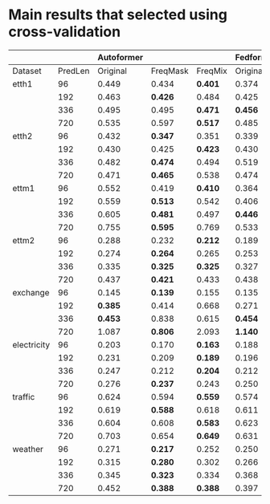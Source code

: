# Main results that selected using cross-validation

|             |         | Autoformer |           |           | Fedformer |           |           | Informer |           |           | DLinear   |           |           | LightTS   |           |           | Film      |           |           | SCINet   |           |           |
|-------------|---------|------------|-----------|-----------|-----------|-----------|-----------|----------|-----------|-----------|-----------|-----------|-----------|-----------|-----------|-----------|-----------|-----------|-----------|----------|-----------|-----------|
| Dataset     | PredLen | Original   | FreqMask  | FreqMix   | Original  | FreqMask  | FreqMix   | Original | FreqMask  | FreqMix   | Original  | FreqMask  | FreqMix   | Original  | FreqMask  | FreqMix   | Original  | FreqMask  | FreqMix   | Original | FreqMask  | FreqMix   |
| etth1       |      96 |      0.449 |     0.434 | **0.401** |     0.374 |     0.374 | **0.371** |    0.931 | **0.637** |     0.675 |     0.374 | **0.372** | **0.372** |     0.448 |     0.419 | **0.418** |     0.463 | **0.451** |     0.453 |    0.399 |     0.393 | **0.387** |
|             |     192 |      0.463 | **0.426** |     0.484 |     0.425 |     0.421 | **0.418** |    1.010 | **0.788** |     1.021 | **0.405** |     0.407 |     0.409 |     0.444 | **0.427** |     0.429 |     0.472 |     0.465 | **0.459** |    0.423 | **0.419** |     0.420 |
|             |     336 |      0.495 |     0.495 | **0.471** | **0.456** |     0.457 |     0.466 |    1.036 | **0.873** |     1.044 |     0.439 |     0.453 | **0.438** |     0.663 | **0.572** |     0.575 |     0.495 |     0.492 | **0.485** |    0.429 |     0.393 | **0.387** |
|             |     720 |      0.535 |     0.597 | **0.517** |     0.485 | **0.474** |     0.497 |    1.159 | **1.042** |     1.100 |     0.514 | **0.473** |     0.482 |     0.706 | **0.617** |     0.620 |     0.488 | **0.484** |     0.495 |    0.482 | **0.479** |     0.485 |
| etth2       |      96 |      0.432 | **0.347** |     0.351 |     0.339 | **0.323** |     0.327 |    2.843 | **2.555** |     2.774 |     0.295 | **0.282** |     0.284 |     0.369 | **0.341** |     0.355 |     0.361 | **0.349** |     0.354 |    0.312 |     0.298 | **0.291** |
|             |     192 |      0.430 |     0.425 | **0.423** |     0.430 | **0.414** |     0.421 |    6.236 | **3.983** |     5.940 |     0.378 | **0.344** |     0.346 |     0.481 | **0.441** |     0.489 |     0.431 | **0.420** |     0.428 |    0.383 | **0.353** |     0.358 |
|             |     336 |      0.482 | **0.474** |     0.494 |     0.519 | **0.484** |     0.507 |    5.418 | **3.752** |     4.718 | **0.421** |     0.443 |     0.449 |     0.738 | **0.625** |     0.656 |     0.459 | **0.448** |     0.455 |    0.379 |     0.298 | **0.291** |
|             |     720 |      0.471 | **0.465** |     0.538 |     0.474 | **0.446** |     0.466 |    3.962 | **2.561** |     4.088 |     0.696 | **0.592** |     0.636 |     1.166 | **0.993** |     1.047 |     0.457 | **0.443** |     0.455 |    0.423 |     0.405 | **0.404** |
| ettm1       |      96 |      0.552 |     0.419 | **0.410** |     0.364 | **0.360** |     0.361 |    0.626 | **0.425** |     0.593 |     0.300 | **0.297** | **0.297** |     0.323 |     0.322 | **0.321** |     0.216 | **0.212** |     0.212 |    0.170 |     0.167 | **0.166** |
|             |     192 |      0.559 | **0.513** |     0.542 |     0.406 | **0.404** | **0.404** |    0.730 | **0.538** |     0.702 |     0.335 | **0.332** | **0.332** |     0.349 |     0.344 | **0.342** |     0.273 |     0.270 | **0.270** |    0.234 | **0.232** |     0.233 |
|             |     336 |      0.605 | **0.481** |     0.497 | **0.446** |     0.453 |     0.447 |    1.037 | **0.783** |     0.867 | **0.368** | **0.368** |     0.372 |     0.428 | **0.398** |     0.399 |     0.325 | **0.317** |     0.318 |    0.173 |     0.167 | **0.166** |
|             |     720 |      0.755 | **0.595** |     0.769 |     0.533 |     0.527 | **0.515** |    0.972 | **0.846** |     0.930 | **0.425** |     0.428 |     0.428 |     0.476 | **0.448** | **0.448** |     0.426 | **0.414** |     0.414 |    0.392 |     0.385 | **0.376** |
| ettm2       |      96 |      0.288 |     0.232 | **0.212** |     0.189 | **0.184** | **0.184** |    0.389 |     0.368 | **0.341** |     0.171 | **0.166** |     0.168 |     0.213 | **0.195** |     0.199 |     0.217 | **0.210** |     0.212 |    0.173 | **0.167** | **0.167** |
|             |     192 |      0.274 | **0.264** |     0.265 |     0.253 | **0.249** |     0.252 |    0.813 | **0.463** |     0.557 |     0.235 | **0.228** |     0.229 |     0.238 | **0.229** |     0.234 |     0.272 | **0.268** |     0.271 |    0.235 |     0.232 | **0.229** |
|             |     336 |      0.335 | **0.325** | **0.325** |     0.327 | **0.322** |     0.326 |    1.429 | **0.984** |     1.322 |     0.305 | **0.281** |     0.286 |     0.349 | **0.317** |     0.322 |     0.323 | **0.316** |     0.318 |    0.171 | **0.165** |     0.167 |
|             |     720 |      0.437 | **0.421** |     0.433 |     0.438 | **0.430** |     0.432 |    3.863 |     3.932 | **2.939** |     0.412 |     0.399 | **0.398** |     0.473 | **0.436** |     0.447 |     0.418 | **0.413** |     0.416 |    0.390 |     0.388 | **0.376** |
| exchange    |      96 |      0.145 | **0.139** |     0.155 |     0.135 | **0.129** |     0.133 |    0.879 | **0.534** |     0.962 | **0.079** |     0.101 |     0.099 |     0.139 | **0.091** |     0.097 |     0.140 | **0.139** |     0.140 |          |           |           |
|             |     192 |  **0.385** |     0.414 |     0.668 |     0.271 | **0.238** |     0.241 |    1.147 | **1.023** |     1.156 |     0.205 | **0.182** |     0.187 | **0.212** |     0.215 |     0.409 |     0.294 | **0.288** |     0.293 |          |           |           |
|             |     336 |  **0.453** |     0.838 |     0.615 | **0.454** |     0.469 |     0.470 |    1.562 | **1.074** |     1.514 |     0.309 | **0.263** |     0.274 |     0.412 | **0.399** |     0.588 |     0.440 | **0.436** |     0.439 |          |           |           |
|             |     720 |      1.087 | **0.806** |     2.093 | **1.140** |     1.149 |     1.147 |    2.919 | **1.102** |     2.689 |     1.029 | **0.842** |     0.883 | **0.840** |     1.044 |     1.277 |     1.103 | **1.091** |     1.108 |          |           |           |
| electricity |      96 |      0.203 |     0.170 | **0.163** |     0.188 | **0.176** | **0.176** |    0.305 | **0.262** |     0.266 | **0.140** | **0.140** | **0.140** |     0.186 | **0.168** |     0.170 |     0.185 |     0.185 | **0.184** |          |           |           |
|             |     192 |      0.231 |     0.209 | **0.189** |     0.196 |     0.196 | **0.187** |    0.349 |     0.282 | **0.276** | **0.154** | **0.154** | **0.154** |     0.159 | **0.154** |     0.155 | **0.204** |     0.208 | **0.204** |          |           |           |
|             |     336 |      0.247 |     0.212 | **0.204** |     0.212 | **0.204** | **0.204** |    0.349 | **0.287** | **0.287** | **0.169** | **0.169** | **0.169** |     0.177 | **0.171** |     0.173 |     0.225 | **0.223** |     0.225 |          |           |           |
|             |     720 |      0.276 | **0.237** |     0.243 |     0.250 | **0.220** |     0.226 |    0.391 | **0.304** |     0.306 | **0.204** | **0.204** | **0.204** |     0.216 | **0.215** |     0.227 |     0.324 |     0.304 | **0.295** |          |           |           |
| traffic     |      96 |      0.624 |     0.594 | **0.559** |     0.574 |     0.572 | **0.565** |    0.736 | **0.674** | **0.674** | **0.410** |     0.411 |     0.412 |     0.504 | **0.476** |     0.482 |     0.630 |     0.627 | **0.621** |          |           |           |
|             |     192 |      0.619 | **0.588** |     0.618 |     0.611 | **0.586** |     0.591 |    0.770 |     0.683 | **0.677** | **0.423** | **0.423** | **0.423** |     0.514 | **0.492** |     0.496 |     0.648 |     0.647 | **0.639** |          |           |           |
|             |     336 |      0.604 |     0.608 | **0.583** |     0.623 |     0.612 | **0.604** |    0.861 | **0.715** |     0.726 |     0.436 | **0.435** | **0.435** |     0.539 | **0.511** |     0.520 | **0.652** |     0.655 |     0.655 |          |           |           |
|             |     720 |      0.703 |     0.654 | **0.649** |     0.631 |     0.631 | **0.629** |    0.995 | **0.799** |     0.807 | **0.466** | **0.466** |     0.467 |     0.587 | **0.550** |     0.559 | **0.663** |     0.666 |     0.667 |          |           |           |
| weather     |      96 |      0.271 | **0.217** |     0.252 |     0.250 |     0.231 | **0.200** |    0.452 | **0.199** |     0.216 |     0.175 | **0.174** | **0.174** |     0.168 | **0.161** |     0.163 |     0.250 | **0.218** |     0.245 |          |           |           |
|             |     192 |      0.315 | **0.280** |     0.302 |     0.266 | **0.240** |     0.245 |    0.466 | **0.298** |     0.402 |     0.217 |     0.217 | **0.216** |     0.210 | **0.200** |     0.203 |     0.297 | **0.277** |     0.296 |          |           |           |
|             |     336 |      0.345 | **0.323** |     0.334 |     0.368 | **0.308** |     0.317 |    0.499 | **0.356** |     0.459 |     0.265 |     0.265 | **0.264** |     0.264 | **0.252** |     0.259 |     0.345 | **0.323** |     0.350 |          |           |           |
|             |     720 |      0.452 | **0.388** | **0.388** |     0.397 | **0.373** |     0.377 |    1.260 | **0.529** |     0.666 | **0.324** | **0.324** | **0.324** |     0.323 |     0.320 | **0.318** |     0.418 | **0.387** |     0.390 |          |           |           |
